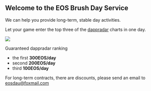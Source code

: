 ## Welcome to the EOS Brush Day Service

We can help you provide long-term, stable day activities.

Let your game enter the top three of the [dappradar](https://dappradar.com/eos-dapps) charts in one day.

![](http://ww1.sinaimg.cn/large/cfc08357gy1fw8wmynbr1j224q17ck1n.jpg)

Guaranteed dappradar ranking

- the first **300EOS/day**
- second **200EOS/day**
- third **100EOS/day**

For long-term contracts, there are discounts, please send an email to eosdau@foxmail.com

